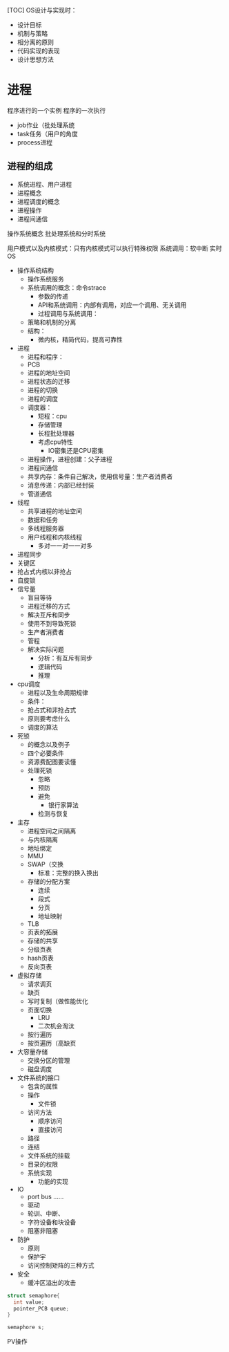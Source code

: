 [TOC]
OS设计与实现时：
- 设计目标
- 机制与策略
- 相分离的原则
- 代码实现的表现
- 设计思想方法

# 进程
程序进行的一个实例
程序的一次执行
- job作业（批处理系统
- task任务（用户的角度
- process进程
## 进程的组成


- 系统进程、用户进程
- 进程概念
- 进程调度的概念
- 进程操作
- 进程间通信

操作系统概念
批处理系统和分时系统

用户模式以及内核模式：只有内核模式可以执行特殊权限
系统调用：软中断
实时OS

- 操作系统结构
  - 操作系统服务
  - 系统调用的概念：命令strace
    - 参数的传递
    - API和系统调用：内部有调用，对应一个调用、无关调用
    - 过程调用与系统调用：
  - 策略和机制的分离
  - 结构：
    - 微内核，精简代码，提高可靠性
- 进程
  - 进程和程序：
  - PCB
  - 进程的地址空间
  - 进程状态的迁移
  - 进程的切换
  - 进程的调度
  - 调度器：
    - 短程：cpu
    - 存储管理
    - 长程批处理器
    - 考虑cpu特性
      - IO密集还是CPU密集
  - 进程操作，进程创建：父子进程
  - 进程间通信
  - 共享内存：条件自己解决，使用信号量：生产者消费者
  - 消息传递：内部已经封装
  - 管道通信
- 线程
  - 共享进程的地址空间
  - 数据和任务
  - 多线程服务器
  - 用户线程和内核线程
    - 多对一一对一一对多
- 进程同步
- 关键区
- 抢占式内核以非抢占
- 自旋锁
- 信号量
  - 盲目等待
  - 进程迁移的方式
  - 解决互斥和同步
  - 使用不到导致死锁
  - 生产者消费者
  - 管程
  - 解决实际问题
    - 分析：有互斥有同步
    - 逻辑代码
    - 推理
- cpu调度
  - 进程以及生命周期规律
  - 条件：
  - 抢占式和非抢占式
  - 原则要考虑什么
  - 调度的算法
- 死锁
  - 的概念以及例子
  - 四个必要条件
  - 资源费配图要读懂
  - 处理死锁
    - 忽略
    - 预防
    - 避免
      - 银行家算法
    - 检测与恢复
- 主存
  - 进程空间之间隔离
  - 与内核隔离
  - 地址绑定
  - MMU
  - SWAP（交换
    - 标准：完整的换入换出
  - 存储的分配方案
    - 连续
    - 段式
    - 分页
    - 地址映射
  - TLB
  - 页表的拓展
  - 存储的共享
  - 分级页表
  - hash页表
  - 反向页表
- 虚拟存储
  - 请求调页
  - 缺页
  - 写时复制（做性能优化
  - 页面切换
    - LRU
    - 二次机会淘汰
  - 按行遍历
  - 按页遍历（高缺页
- 大容量存储
  - 交换分区的管理
  - 磁盘调度
- 文件系统的接口
  - 包含的属性
  - 操作
    - 文件锁
  - 访问方法
    - 顺序访问
    - 直接访问
  - 路径
  - 连结
  - 文件系统的挂载
  - 目录的权限
  - 系统实现
    - 功能的实现 
- IO
  - port bus ……
  - 驱动
  - 轮训、中断、
  - 字符设备和块设备
  - 阻塞非阻塞
- 防护
  - 原则
  - 保护宇
  - 访问控制矩阵的三种方式
- 安全
  - 缓冲区溢出的攻击

```c
struct semaphore{
  int value;
  pointer_PCB queue;
}
```
```c
semaphore s;
```
PV操作